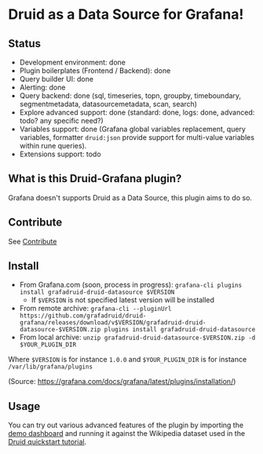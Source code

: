 # Druid as a Data Source for Grafana!

## Status

- Development environment: done
- Plugin boilerplates (Frontend / Backend): done
- Query builder UI: done
- Alerting: done
- Query backend: done (sql, timeseries, topn, groupby, timeboundary, segmentmetadata, datasourcemetadata, scan, search)
- Explore advanced support: done (standard: done, logs: done, advanced: todo? any specific need?)
- Variables support: done (Grafana global variables replacement, query variables, formatter `druid:json` provide support for multi-value variables within rune queries).
- Extensions support: todo

## What is this Druid-Grafana plugin?

Grafana doesn't supports Druid as a Data Source, this plugin aims to do so.

## Contribute

See [Contribute](https://github.com/grafadruid/druid-grafana/blob/master/CONTRIBUTE.md)

## Install

- From Grafana.com (soon, process in progress):
  `grafana-cli plugins install grafadruid-druid-datasource $VERSION`
  - If `$VERSION` is not specified latest version will be installed
- From remote archive:
  `grafana-cli --pluginUrl https://github.com/grafadruid/druid-grafana/releases/download/v$VERSION/grafadruid-druid-datasource-$VERSION.zip plugins install grafadruid-druid-datasource`
- From local archive:
  `unzip grafadruid-druid-datasource-$VERSION.zip -d $YOUR_PLUGIN_DIR`

Where `$VERSION` is for instance `1.0.0` and `$YOUR_PLUGIN_DIR` is for instance `/var/lib/grafana/plugins`

(Source: https://grafana.com/docs/grafana/latest/plugins/installation/)

## Usage

You can try out various advanced features of the plugin by importing the [demo dashboard](https://github.com/grafadruid/druid-grafana/blob/master/dashboard.json) and running it against the Wikipedia dataset used in the [Druid quickstart tutorial](https://druid.apache.org/docs/latest/tutorials/index.html#step-4-load-data).
